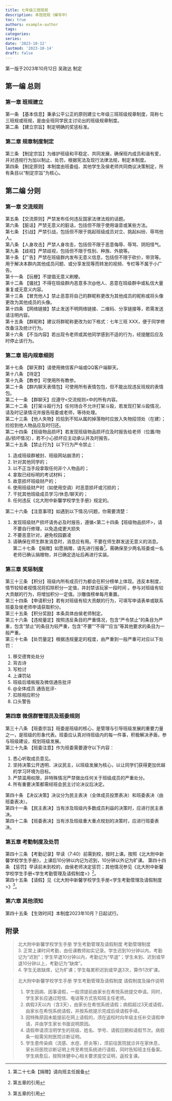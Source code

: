```yaml
---
title: 七年级三班班规
description: 本班班规（编写中）
toc: true
authors: example-author
tags:
categories:
series:
date: '2023-10-12'
lastmod: '2023-10-14'
draft: false
---
```

第一版于2023年10月12日 吴政达 制定
## 第一编  总则
### 第一章  班规建立
第一条 【基本信息】秉承公平公正的原则建立七年级三班班级规章制度，简称七三班规或班规，是由全班同学民主讨论出的班级规章制度。  
第二条 【建立宗旨】制定明确的奖惩标准。  
### 第二章  规章制度制定
第三条 【制定宗旨】为维护班级和平稳定、共同发展，确保班内成员和谐有爱，并对违规行为加以制止、处罚，根据宪法及现行法律法规，制定本制度。  
第四条 【制定原则】本制度由班委组、其他学生及侯老师共同商议决策制定，所有条目以“制定宗旨”为核心。  
## 第二编  分则
### 第一章  交流规则
第五条 【交流原则】严禁发布任何违反国家法律法规的话题。  
第六条 【脏话】严禁无意义的脏话，包括但不限于使用谐音或某些方法。  
第七条 【引战】严禁引战，包括但不限于挑起班级成员对立、挑起纠纷、辱骂他人。  
第八条 【人身攻击】严禁人身攻击，包括但不限于恶意侮辱、辱骂、阴阳怪气。  
第九条 【歧视】严禁歧视，包括但不限于性别、种族、外貌等。  
第十条 【广告】严禁在班级群内发布无意义信息，包括但不限于砍价，带货等。用于解决本群内其他成员问题、或分享发现等而转发的视频、专栏等不属于小广告。  
第十一条 【玩梗】不提倡无意义刷梗。  
第十二条 【骚扰】不得在班级群内恶意多次@他人、恶意在班级群中或私信大量重复或无意义内容。  
第十三条 【冒充他人】禁止恶意将自己的群昵称更改为其他成员的昵称或将头像更改为其他成员的头像。  
第十四条 【网络链接】禁止发送不明网络链接、二维码、分享链接等，若需发送请注明内容。  
第十五条 【群昵称】建议将群昵称更改为如下格式：七年三班 XXX，便于同学修改备注及统计行为。  
第十六条 【不当内容】若出现令老师或其他同学感到不适的行为，经提醒后应及时停止该行为。  
### 第二章  班内规章细则
第十七条 【聊天群】请使用微信客户端或QQ客户端聊天。  
第十八条 【待定】  
第十九条 【教参】可使用所有教参。  
第二十条 【群内聊天表情包】可使用所有表情包包，但不能出现违反班规的表情包。  
第二十一条 【群聊天】应遵守<交流规则>中的所有内容。  
第二十二条 【打架斗殴行为】任何场合不允许打架斗殴，若发现打架斗殴情况，请及时记录情况并报告班委或老师，等待处理。  
第二十三条 【他人失物】捡拾到不知从属的掉落物时应放入失物招领处（在建）；捡拾到他人物品应及时归还。  
第二十四条 【班级物品损坏】若发现班级物品损坏应及时报告给老师（位置/物品/损坏情况），若不小心损坏应主动承认并及时报告。  
第二十五条 【禁止行为】以下行为严令禁止：  
1. 造成班级群被封、班级网站崩溃的；  
2. 针对其他同学的；  
3. 以不正当手段拿取任何非个人物品的；  
4. 拿取已经标明的考试材料；  
5. 故意损坏班级财产的；  
6. 使用班级财产时（如使用空调）时恶意损坏或污损的；  
7. 干扰其他班级成员学习/休息/聊天的；  
8. 任何违反《北大附中新馨学校学生手册》规定的。  

第二十六条 【注意事项】如遇到以下情况/问题，你需要清楚：  
1. 发现班级财产损坏请务必及时报告，遵循<第二十四条【班级物品损坏>，请不要自行修理，以免造成更大损失  
2. 不要恶意针对，避免校园霸凌  
3. 请确保在师生群发消息时，消息应有用。不要在师生群发送无意义的消息。  
第二十七条 【捐赠】如愿捐赠，请先进行报备[^1]。需确保至少两名班委或一名老师已确认捐赠物，并已确定选址后再进行实装。  
### 第三章  奖惩制度
第三十三条 【积分】班级内所有成员行为都会在积分榜单上体现。违反本制度，情节较轻者视情况将扣除积分一定值，并封禁该玩家一段时间 。参与对班级有较大贡献的行为，将增加积分一定值。沙雕值榜单每月重置。   
第三十四条 【申请积分】若有对班级有较大贡献的行为，可填写申请表单或联系班委及侯老师申请获取积分。  
第三十五条 【积分奖励】本条具体由侯老师制定。  
第三十六条 【违规量定】按照违反条目的严重情况，包含“严令禁止”的条目为严重，包含“禁止”的条目为较严重，包含“不要”“不得”“应当”等其他要求的条目为一般严重。  
第三十七条 【处罚量定】根据违规量定的程度，由严重到一般严重可对应以下处罚：  
1. 移交德育处处分
2. 背古诗
3. 写检讨
4. 上课罚站
5. 班级后墙板报及微信通告批评
6. @全体成员 通告批评-
7. 扣除相应积分
8. 口头警告
### 第四章  微信群管理员及班委规则
第三十八条 【班委宗旨】班委是班级的核心，是管理与引导班级发展的重要力量之一，是班级的形象代表。班委应认真对待班级内的每一件事，积极解决矛盾，参与班级建设，规划班级发展。  
第三十九条 【班委注意】作为班委需要遵守以下内容：  
1. 悉心听取成员意见。
2. 坚持决策公开透明、决议民主，以班级发展为核心，以让同学们获得更加优越的学习环境为目标。
3. 严禁滥用权限，非特殊情况严禁做出任何关于班级成员的严重处分。
4. 所有重要决策都需经班会民主讨论决议后决定。

第四十条 【决议决策】决议分为民主表决（全体成员投票表决）和班委表决（由班委表决）。  
第四十一条 【民主表决】当有涉及班级内多数成员利益的决策时，应进行民主表决。  
第四十二条 【班委表决】当有涉及班级重大重点规划的决策时，应进行班委表决。  
### 第五章 考勤制度及处罚
第四十三条 【考勤记录】早读（7:40）前需到校，按时上课。按照《北大附中新馨学校学生手册》，上课后10分钟以内记为迟到，10分钟以外记为旷课。 
第四十四条 【惩罚】早读前未到校的，由侯老师决定惩罚；其他情况参见《北大附中新馨学校学生手册<学生考勤管理及请假制度>》[^2]。  
第四十五条 【请假】见《北大附中新馨学校学生手册<学生考勤管理及请假制度>》[^2]。  
### 第六章  其他须知
第四十五条 【生效时间】本制度2023年10月？日起试行。  
## 附录
[^1]: 第二十七条【捐赠】请向班主任报备  
[^2]: 第五章的引用  
> 北大附中新馨学校学生手册 学生考勤管理及请假制度 考勤管理制度  
> 3. 正常上课时间考勤，由任课教师如实记录。学生迟到10分钟以内，考勤记为“迟到”；学生早退10分钟以内，考勤记为“早退”；学生未到、迟到或早退10分钟以上，考勤记为“缺席”。  
> 4. 学生无故缺席，记为旷课；学生每累积迟到或早退3次，算作1次旷课。  

> 北大附中新馨学校学生手册 学生考勤管理及请假制度 请假制度及操作说明   
> 1. 学生因病、因事请假，一般须提前由家长在希悦系统提交申请。同时，学生家长应通过短信、电话等方式告知班主任老师。   
> 2. 病假3天以内（含3天），由家长在希悦系统请假；病假超过3天或请假，由家长在希悦系统请假，并按系统提示完成后续请假手续。   
> 3. 因特殊原因未能提前在网上请假的，须在返校时向年级主任补交请假申请，并由学生家长书面说明原因。   
> 4. 请假申请须注明学生的班级、姓名、学号、请假日期和请假节次。病假条一般需另附医院诊断证明。   
> 5. 学生患传染病（流感、水痘、肝炎等），须前往医院就诊并在家休息，家长将医院诊断证明上传至希悦系统进行请假，同时告知班主任备案。学生病愈后，按照体健中心相关要求提交证明，返校复课。  